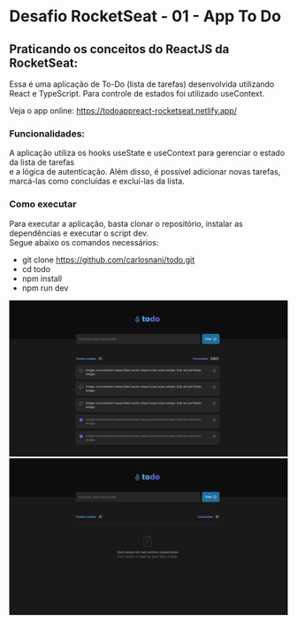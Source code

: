 # Desafio RocketSeat - 01 - App To Do<br>
## Praticando os conceitos do ReactJS da RocketSeat: <br>
Essa é uma aplicação de To-Do (lista de tarefas) desenvolvida utilizando React e TypeScript.
Para controle de estados foi utilizado useContext.

Veja o app online:
https://todoappreact-rocketseat.netlify.app/
 
### Funcionalidades:
A aplicação utiliza os hooks useState e useContext para gerenciar o estado da lista de tarefas <br>
e a lógica de autenticação. Além disso, é possível adicionar novas tarefas, marcá-las como concluídas e excluí-las da lista.

### Como executar
Para executar a aplicação, basta clonar o repositório, instalar as dependências e executar o script dev.<br> Segue abaixo os comandos necessários:

- git clone https://github.com/carlosnani/todo.git
- cd todo
- npm install
- npm run dev

![The app ](https://raw.githubusercontent.com/carlosnani/Desafio-RocketSeat-01-todo/master/images/img_02.jpg)
<br>
![The app ](https://raw.githubusercontent.com/carlosnani/Desafio-RocketSeat-01-todo/master/images/img_01.jpg)
